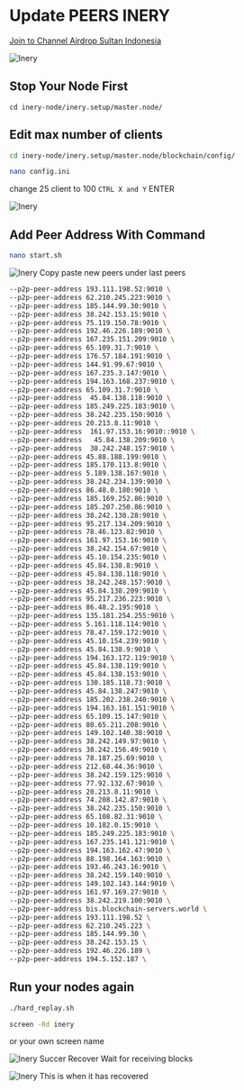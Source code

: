 # Update PEERS INERY

<p style="font-size:14px" align="left">
<a href="https://t.me/airdropsultanindonesia" target="_blank">Join to Channel Airdrop Sultan Indonesia</a>
</p>

![Inery](https://user-images.githubusercontent.com/65535542/191928956-e06ca9cd-a640-4553-aeb4-ac9706a3b810.png#/)



## Stop Your Node First

```bahs
cd inery-node/inery.setup/master.node/
```

## Edit max number of clients

```bash
cd inery-node/inery.setup/master.node/blockchain/config/
```

```bash
nano config.ini
```
change 25 client to 100 ```CTRL X and Y``` ENTER

![Inery](https://user-images.githubusercontent.com/65535542/196740276-9bfa21db-6c6b-4075-9fe0-a081f14fbb52.png/)

## Add Peer Address With Command

```bash
nano start.sh
```

![Inery](https://user-images.githubusercontent.com/65535542/196742424-7e6b5180-6a94-4120-92c5-a4002c4798c0.png/)
Copy paste new peers under last peers

```bash
--p2p-peer-address 193.111.198.52:9010 \
--p2p-peer-address 62.210.245.223:9010 \
--p2p-peer-address 185.144.99.30:9010 \
--p2p-peer-address 38.242.153.15:9010 \
--p2p-peer-address 75.119.150.78:9010 \
--p2p-peer-address 192.46.226.189:9010 \
--p2p-peer-address 167.235.151.209:9010 \
--p2p-peer-address 65.109.31.7:9010 \
--p2p-peer-address 176.57.184.191:9010 \
--p2p-peer-address 144.91.99.67:9010 \
--p2p-peer-address 167.235.3.147:9010 \
--p2p-peer-address 194.163.168.237:9010 \
--p2p-peer-address 65.109.31.7:9010 \
--p2p-peer-address  45.84.138.118:9010 \
--p2p-peer-address 185.249.225.183:9010 \
--p2p-peer-address 38.242.235.150:9010 \
--p2p-peer-address 20.213.8.11:9010 \
--p2p-peer-address  161.97.153.16:9010::9010 \
--p2p-peer-address   45.84.138.209:9010 \
--p2p-peer-address  38.242.248.157:9010 \
--p2p-peer-address 45.88.188.199:9010 \
--p2p-peer-address 185.170.113.8:9010 \
--p2p-peer-address 5.189.138.167:9010 \
--p2p-peer-address 38.242.234.139:9010 \
--p2p-peer-address 86.48.0.180:9010 \
--p2p-peer-address 185.169.252.86:9010 \
--p2p-peer-address 185.207.250.86:9010 \
--p2p-peer-address 38.242.130.28:9010 \
--p2p-peer-address 95.217.134.209:9010 \
--p2p-peer-address 78.46.123.82:9010 \
--p2p-peer-address 161.97.153.16:9010 \
--p2p-peer-address 38.242.154.67:9010 \
--p2p-peer-address 45.10.154.235:9010 \
--p2p-peer-address 45.84.138.8:9010 \
--p2p-peer-address 45.84.138.118:9010 \
--p2p-peer-address 38.242.248.157:9010 \
--p2p-peer-address 45.84.138.209:9010 \
--p2p-peer-address 95.217.236.223:9010 \
--p2p-peer-address 86.48.2.195:9010 \
--p2p-peer-address 135.181.254.255:9010 \
--p2p-peer-address 5.161.118.114:9010 \
--p2p-peer-address 78.47.159.172:9010 \
--p2p-peer-address 45.10.154.239:9010 \
--p2p-peer-address 45.84.138.9:9010 \
--p2p-peer-address 194.163.172.119:9010 \
--p2p-peer-address 45.84.138.119:9010 \
--p2p-peer-address 45.84.138.153:9010 \
--p2p-peer-address 130.185.118.73:9010 \
--p2p-peer-address 45.84.138.247:9010 \
--p2p-peer-address 185.202.238.240:9010 \
--p2p-peer-address 194.163.161.151:9010 \
--p2p-peer-address 65.109.15.147:9010 \
--p2p-peer-address 80.65.211.208:9010 \
--p2p-peer-address 149.102.140.38:9010 \
--p2p-peer-address 38.242.149.97:9010 \
--p2p-peer-address 38.242.156.49:9010 \
--p2p-peer-address 78.187.25.69:9010 \
--p2p-peer-address 212.68.44.36:9010 \
--p2p-peer-address 38.242.159.125:9010 \
--p2p-peer-address 77.92.132.67:9010 \
--p2p-peer-address 20.213.8.11:9010 \
--p2p-peer-address 74.208.142.87:9010 \
--p2p-peer-address 38.242.235.150:9010 \
--p2p-peer-address 65.108.82.31:9010 \
--p2p-peer-address 10.182.0.15:9010 \
--p2p-peer-address 185.249.225.183:9010 \
--p2p-peer-address 167.235.141.121:9010 \
--p2p-peer-address 194.163.162.47:9010 \
--p2p-peer-address 88.198.164.163:9010 \
--p2p-peer-address 193.46.243.16:9010 \
--p2p-peer-address 38.242.159.140:9010 \
--p2p-peer-address 149.102.143.144:9010 \
--p2p-peer-address 161.97.169.27:9010 \
--p2p-peer-address 38.242.219.100:9010 \
--p2p-peer-address bis.blockchain-servers.world \
--p2p-peer-address 193.111.198.52 \
--p2p-peer-address 62.210.245.223 \
--p2p-peer-address 185.144.99.30 \
--p2p-peer-address 38.242.153.15 \
--p2p-peer-address 192.46.226.189 \
--p2p-peer-address 194.5.152.187 \
```
## Run your nodes again


```bash
./hard_replay.sh
```

```bash
screen -Rd inery
```
or your own screen name

![Inery](https://user-images.githubusercontent.com/65535542/196742424-7e6b5180-6a94-4120-92c5-a4002c4798c0.png/)
Succer Recover Wait for receiving blocks

![Inery](https://user-images.githubusercontent.com/65535542/196742424-7e6b5180-6a94-4120-92c5-a4002c4798c0.png/)
This is when it has recovered
